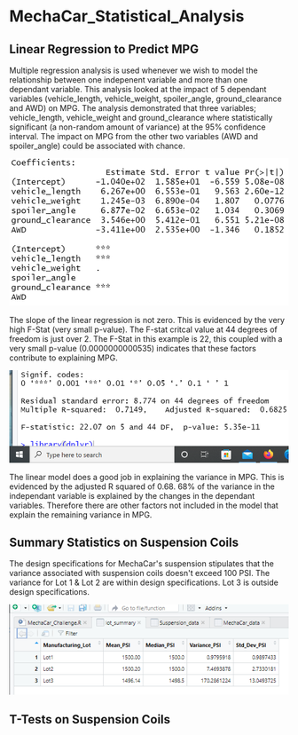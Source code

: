 # MechaCar_Statistical_Analysis

## Linear Regression to Predict MPG
Multiple regression analysis is used whenever we wish to model the relationship between one indepenent variable and more than one dependant variable. This analysis looked at the impact of 5 dependant variables (vehicle_length, vehicle_weight, spoiler_angle, ground_clearance and AWD) on MPG. The analysis demonstrated that three variables; vehicle_length, vehicle_weight and ground_clearance where statistically significant (a non-random amount of variance) at the 95% confidence interval. The impact on MPG from the other two variables (AWD and spoiler_angle) could be associated with chance.

![linear_regression](https://github.com/ryanmorin/MechaCar_Statistical_Analysis/blob/main/variable_significance.png)

The slope of the linear regression is not zero.  This is evidenced by the very high F-Stat (very small p-value). The F-stat critcal value at 44 degrees of freedom is just over 2.  The F-Stat in this example is 22, this coupled with a very small p-value (0.0000000000535) indicates that these factors contribute to explaining MPG.

![f-stat](https://github.com/ryanmorin/MechaCar_Statistical_Analysis/blob/main/fstat_r2.png)

The linear model does a good job in explaining the variance in MPG.  This is evidenced by the adjusted R squared of 0.68.  68% of the variance in the independant variable is explained by the changes in the dependant variables. Therefore there are other factors not included in the model that explain the remaining variance in MPG.

## Summary Statistics on Suspension Coils
The design specifications for MechaCar's suspension stipulates that the variance associated with suspension coils doesn't exceed 100 PSI.  The variance for Lot 1 & Lot 2 are within design specifications. Lot 3 is outside design specifications.

![Coil_psi](https://github.com/ryanmorin/MechaCar_Statistical_Analysis/blob/main/psi_variance.png)

## T-Tests on Suspension Coils

